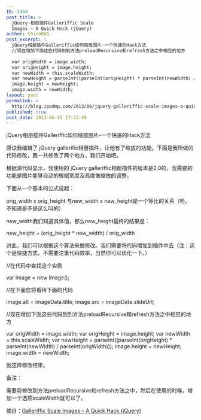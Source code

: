 ```yaml
---
ID: 2484
post_title: >
  jQuery-相册插件Galleriffic Scale
  Images – A Quick Hack (jQuery)
author: ChinaBUG
post_excerpt: |
  jQuery相册插件Galleriffic如何缩放图片-一个快速的Hack方法
  //现在增加下面这些代码到到方法preloadRecursive和refresh方法之中相应的地方
  
  var origWidth = image.width;
  var origHeight = image.height;
  var newWidth = this.scaleWidth;
  var newHeight = parseInt((parseInt(origHeight) * parseInt(newWidth) / parseInt(origWidth)));
  image.height = newHeight;
  image.width = newWidth;
layout: post
permalink: >
  http://blog.ipodmp.com/2013/06/jquery-galleriffic-scale-images-a-quick-hack-jquery.html
published: true
post_date: 2013-06-15 17:33:49
---
```

jQuery相册插件Galleriffic如何缩放图片-一个快速的Hack方法

原谅我编辑了 jQuery gallerific相册插件，让他有了缩放的功能。下面是我所做的代码修改，我一共修改了两个地方，我们开始吧。

根据源代码显示，我使用的 jQuery galleriffic相册插件的版本是2.0的，我需要的功能是图片能够自动的根据宽度及高度做缩放的调整。

下面从一个基本的公式说起：

orig_width x orig_height 与new_width x new_height是一个等比的关系（哈，不知道是不是这么叫的）

new_width我们知道具体值，那么new_height最终的结果是：

new_height = (orig_height * new_width) / orig_width

对此，我们可以根据这个算法来做修改。我们需要将代码增加到插件中去（注：这个是快捷方式，不需要注重代码效率，当然你可以优化一下。）

//在代码中查找这个实例

var image = new Image();

//在下面您将看待下面的代码

image.alt = imageData.title;
image.src = imageData.slideUrl;

//现在增加下面这些代码到到方法preloadRecursive和refresh方法之中相应的地方

var origWidth = image.width;
var origHeight = image.height;
var newWidth = this.scaleWidth;
var newHeight = parseInt((parseInt(origHeight) * parseInt(newWidth) / parseInt(origWidth)));
image.height = newHeight;
image.width = newWidth;

就这样修改结束。

备注：

需要将修改到方法preloadRecursive和refresh方法之中，然后在使用的时候，增加一个选项scaleWidth就可以了。

摘自：<a href="http://blog.lysender.com/2010/04/galleriffic-scale-images-a-quick-hack-jquery/">Galleriffic Scale Images – A Quick Hack (jQuery)</a>